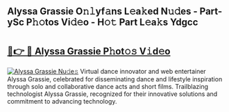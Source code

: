 ## Alyssa Grassie O𝚗𝚕yf𝚊ns L𝚎a𝚔ed N𝚞𝚍es - Part-ySc P𝚑𝚘tos Vi𝚍𝚎o - H𝚘𝚝 Part L𝚎a𝚔s Ydgcc

# <h2><a href="http://kf3zssc.oniu.top/?m=Alyssa+Grassie">🔗👉 🔴 Alyssa Grassie P𝚑ot𝚘𝚜 V𝚒d𝚎o</a></h2>

[![Alyssa Grassie Nu𝚍e𝚜](https://i.imgur.com/0qMVB7G.gif)](http://kf3zssc.oniu.top/?m=Alyssa+Grassie)
Virtual dance innovator and web entertainer Alyssa Grassie, celebrated for disseminating dance and lifestyle inspiration through solo and collaborative dance acts and short films. Trailblazing technologist Alyssa Grassie, recognized for their innovative solutions and commitment to advancing technology.  
